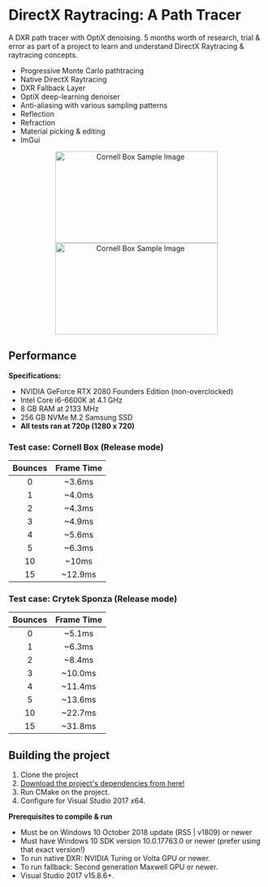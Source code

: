 # DirectX Raytracing: A Path Tracer

A DXR path tracer with OptiX denoising. 5 months worth of research, trial & error as part of a project to learn and understand DirectX Raytracing & raytracing concepts.

- Progressive Monte Carlo pathtracing
- Native DirectX Raytracing
- DXR Fallback Layer
- OptiX deep-learning denoiser
- Anti-aliasing with various sampling patterns
- Reflection
- Refraction
- Material picking & editing
- ImGui

<div style="text-align: center;"><img src="https://i.imgur.com/nj25pfX.png" alt="Cornell Box Sample Image" width="320" height="180"><img src="https://i.imgur.com/n2DLDKY.png" alt="Cornell Box Sample Image" width="320" height="180"></div>

## Performance
**Specifications:**
- NVIDIA GeForce RTX 2080 Founders Edition (non-overclocked)
- Intel Core i6-6600K at 4.1 GHz
- 8 GB RAM at 2133 MHz
- 256 GB NVMe M.2 Samsung SSD
- **All tests ran at 720p (1280 x 720)**

### Test case: Cornell Box (Release mode)
| Bounces | Frame Time |
|:---:|:---:|
| 0 | ~3.6ms |
| 1 | ~4.0ms |
| 2 | ~4.3ms |
| 3 | ~4.9ms |
| 4 | ~5.6ms |
| 5 | ~6.3ms |
| 10 | ~10ms |
| 15 | ~12.9ms |

### Test case: Crytek Sponza (Release mode)
| Bounces | Frame Time |
|:---:|:---:|
| 0 | ~5.1ms |
| 1 | ~6.3ms |
| 2 | ~8.4ms |
| 3 | ~10.0ms |
| 4 | ~11.4ms |
| 5 | ~13.6ms |
| 10 | ~22.7ms |
| 15 | ~31.8ms |

## Building the project
1. Clone the project
2. [Download the project's dependencies from here!](http://dependencies.rikoophorst.com/dxr-path-tracing/dxr-path-tracing.zip)
3. Run CMake on the project.
4. Configure for Visual Studio 2017 x64.

**Prerequisites to compile & run**
- Must be on Windows 10 October 2018 update (RS5 | v1809) or newer
- Must have Windows 10 SDK version 10.0.17763.0 or newer (prefer using that exact version!)
- To run native DXR: NVIDIA Turing or Volta GPU or newer.
- To run fallback: Second generation Maxwell GPU or newer.
- Visual Studio 2017 v15.8.6+.
